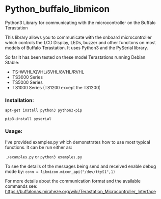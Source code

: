 # Python_buffalo_libmicon
Python3 Library for communicating with the microcontroller on the Buffalo Terastation

This library allows you to communicate with the onboard microcontroller which controls the LCD Display, LEDs, buzzer and other funcitons on most models of Buffalo Terastation. It uses Python3 and the PySerial library.

So far It has been tested on these model Terastations running Debian Stable:
* TS-WVHL/QVHL/6VHL/8VHL/RVHL
* TS3000 Series
* TS5000 Series
* TS1000 Series (TS1200 except the TS1200)


### Installation:

`apt-get install python3 python3-pip`

`pip3-install pyserial`

### Usage:

I've provided examples.py which demonstrates how to use most typical functions. It can be run either as:

`./examples.py` or `python3 examples.py`

To see the details of the messages being send and received enable debug mode by:
`conn = libmicon.micon_api("/dev/ttyS1",1)`

For more details about the communication format and the available commands see:
https://buffalonas.miraheze.org/wiki/Terastation_Microcontroller_Interface
